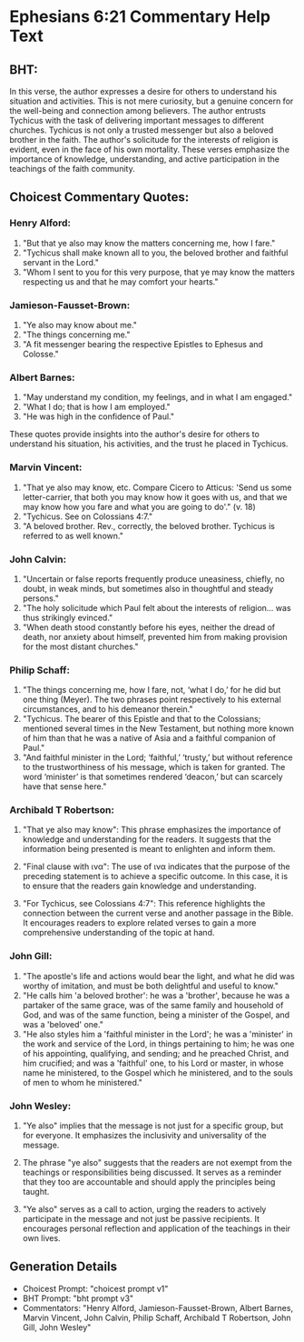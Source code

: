# Ephesians 6:21 Commentary Help Text

## BHT:
In this verse, the author expresses a desire for others to understand his situation and activities. This is not mere curiosity, but a genuine concern for the well-being and connection among believers. The author entrusts Tychicus with the task of delivering important messages to different churches. Tychicus is not only a trusted messenger but also a beloved brother in the faith. The author's solicitude for the interests of religion is evident, even in the face of his own mortality. These verses emphasize the importance of knowledge, understanding, and active participation in the teachings of the faith community.

## Choicest Commentary Quotes:
### Henry Alford:
1. "But that ye also may know the matters concerning me, how I fare." 
2. "Tychicus shall make known all to you, the beloved brother and faithful servant in the Lord." 
3. "Whom I sent to you for this very purpose, that ye may know the matters respecting us and that he may comfort your hearts."

### Jamieson-Fausset-Brown:
1. "Ye also may know about me."
2. "The things concerning me."
3. "A fit messenger bearing the respective Epistles to Ephesus and Colosse."

### Albert Barnes:
1. "May understand my condition, my feelings, and in what I am engaged."
2. "What I do; that is how I am employed."
3. "He was high in the confidence of Paul."

These quotes provide insights into the author's desire for others to understand his situation, his activities, and the trust he placed in Tychicus.

### Marvin Vincent:
1. "That ye also may know, etc. Compare Cicero to Atticus: 'Send us some letter-carrier, that both you may know how it goes with us, and that we may know how you fare and what you are going to do'." (v. 18)
2. "Tychicus. See on Colossians 4:7." 
3. "A beloved brother. Rev., correctly, the beloved brother. Tychicus is referred to as well known."

### John Calvin:
1. "Uncertain or false reports frequently produce uneasiness, chiefly, no doubt, in weak minds, but sometimes also in thoughtful and steady persons."
2. "The holy solicitude which Paul felt about the interests of religion... was thus strikingly evinced."
3. "When death stood constantly before his eyes, neither the dread of death, nor anxiety about himself, prevented him from making provision for the most distant churches."

### Philip Schaff:
1. "The things concerning me, how I fare, not, ‘what I do,’ for he did but one thing (Meyer). The two phrases point respectively to his external circumstances, and to his demeanor therein."
2. "Tychicus. The bearer of this Epistle and that to the Colossians; mentioned several times in the New Testament, but nothing more known of him than that he was a native of Asia and a faithful companion of Paul."
3. "And faithful minister in the Lord; ‘faithful,’ ‘trusty,’ but without reference to the trustworthiness of his message, which is taken for granted. The word ‘minister’ is that sometimes rendered ‘deacon,’ but can scarcely have that sense here."

### Archibald T Robertson:
1. "That ye also may know": This phrase emphasizes the importance of knowledge and understanding for the readers. It suggests that the information being presented is meant to enlighten and inform them.

2. "Final clause with ινα": The use of ινα indicates that the purpose of the preceding statement is to achieve a specific outcome. In this case, it is to ensure that the readers gain knowledge and understanding.

3. "For Tychicus, see Colossians 4:7": This reference highlights the connection between the current verse and another passage in the Bible. It encourages readers to explore related verses to gain a more comprehensive understanding of the topic at hand.

### John Gill:
1. "The apostle's life and actions would bear the light, and what he did was worthy of imitation, and must be both delightful and useful to know."
2. "He calls him 'a beloved brother': he was a 'brother', because he was a partaker of the same grace, was of the same family and household of God, and was of the same function, being a minister of the Gospel, and was a 'beloved' one."
3. "He also styles him a 'faithful minister in the Lord'; he was a 'minister' in the work and service of the Lord, in things pertaining to him; he was one of his appointing, qualifying, and sending; and he preached Christ, and him crucified; and was a 'faithful' one, to his Lord or master, in whose name he ministered, to the Gospel which he ministered, and to the souls of men to whom he ministered."

### John Wesley:
1. "Ye also" implies that the message is not just for a specific group, but for everyone. It emphasizes the inclusivity and universality of the message.

2. The phrase "ye also" suggests that the readers are not exempt from the teachings or responsibilities being discussed. It serves as a reminder that they too are accountable and should apply the principles being taught.

3. "Ye also" serves as a call to action, urging the readers to actively participate in the message and not just be passive recipients. It encourages personal reflection and application of the teachings in their own lives.


## Generation Details
- Choicest Prompt: "choicest prompt v1"
- BHT Prompt: "bht prompt v3"
- Commentators: "Henry Alford, Jamieson-Fausset-Brown, Albert Barnes, Marvin Vincent, John Calvin, Philip Schaff, Archibald T Robertson, John Gill, John Wesley"
